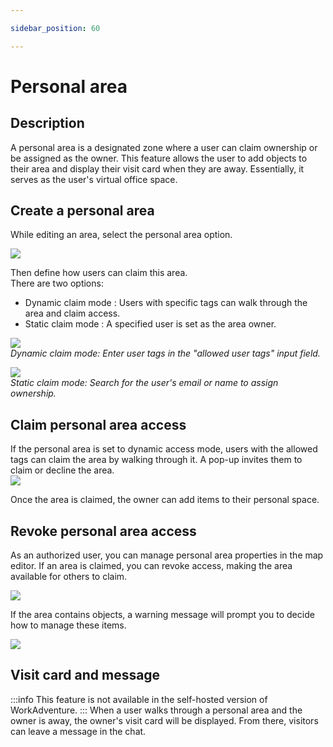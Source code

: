 ```yaml
---

sidebar_position: 60

---
```


# Personal area

## Description

A personal area is a designated zone where a user can claim ownership or be assigned as the owner. This feature allows the user to add objects to their area and display their visit card when they are away. Essentially, it serves as the user's virtual office space.


## Create a personal area

While editing an area, select the personal area option.

![](../../images/editor/personal-area/personal-area-1.png)

Then define how users can claim this area.<br/>
There are two options:
- Dynamic claim mode : Users with specific tags can walk through the area and claim access.
- Static claim mode : A specified user is set as the area owner.

![](../../images/editor/personal-area/personal-area-2.png)<br/>
*Dynamic claim mode: Enter user tags in the "allowed user tags" input field.*


![](../../images/editor/personal-area/personal-area-3.png)<br/>
*Static claim mode: Search for the user's email or name to assign ownership.*

## Claim personal area access

If the personal area is set to dynamic access mode, users with the allowed tags can claim the area by walking through it. A pop-up invites them to claim or decline the area.<br/>
![](../../images/editor/personal-area/personal-area-4.png)<br/>

Once the area is claimed, the owner can add items to their personal space.

## Revoke personal area access

As an authorized user, you can manage personal area properties in the map editor. If an area is claimed, you can revoke access, making the area available for others to claim.

![](../../images/editor/personal-area/personal-area-5.png)

If the area contains objects, a warning message will prompt you to decide how to manage these items.

![](../../images/editor/personal-area/personal-area-6.png)<br/>

## Visit card and message

:::info
This feature is not available in the self-hosted version of WorkAdventure.
:::
When a user walks through a personal area and the owner is away, the owner's visit card will be displayed. From there, visitors can leave a message in the chat.




